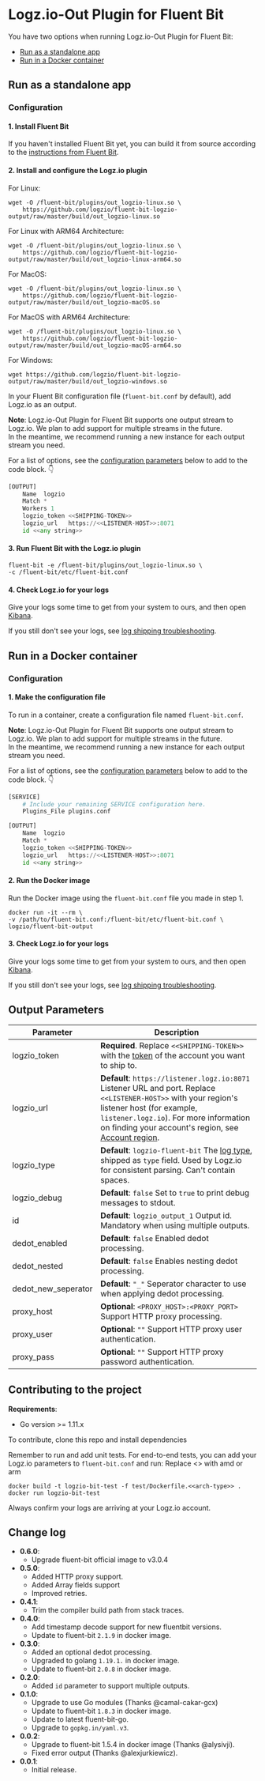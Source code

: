 # Logz.io-Out Plugin for Fluent Bit

You have two options when running Logz.io-Out Plugin for Fluent Bit:

* [Run as a standalone app](#standalone-config)
* [Run in a Docker container](#docker-config)

<div id="standalone-config">

## Run as a standalone app

### Configuration

#### 1.  Install Fluent Bit

If you haven't installed Fluent Bit yet,
you can build it from source
according to the [instructions from Fluent Bit](https://docs.fluentbit.io/manual/installation/getting-started-with-fluent-bit).

#### 2.  Install and configure the Logz.io plugin

For Linux:
```shell
wget -O /fluent-bit/plugins/out_logzio-linux.so \
    https://github.com/logzio/fluent-bit-logzio-output/raw/master/build/out_logzio-linux.so
```

For Linux with ARM64 Architecture:
```shell
wget -O /fluent-bit/plugins/out_logzio-linux.so \
    https://github.com/logzio/fluent-bit-logzio-output/raw/master/build/out_logzio-linux-arm64.so
```

For MacOS:
```shell
wget -O /fluent-bit/plugins/out_logzio-linux.so \
    https://github.com/logzio/fluent-bit-logzio-output/raw/master/build/out_logzio-macOS.so
```

For MacOS with ARM64 Architecture:
```shell
wget -O /fluent-bit/plugins/out_logzio-linux.so \
    https://github.com/logzio/fluent-bit-logzio-output/raw/master/build/out_logzio-macOS-arm64.so
```

For Windows:
```shell
wget https://github.com/logzio/fluent-bit-logzio-output/raw/master/build/out_logzio-windows.so
```

In your Fluent Bit configuration file (`fluent-bit.conf` by default),
add Logz.io as an output.

**Note**:
Logz.io-Out Plugin for Fluent Bit
supports one output stream to Logz.io.
We plan to add support for multiple streams in the future. <br>
In the meantime,
we recommend running a new instance for each output stream you need.

For a list of options, see the [configuration parameters](#config-params) below to add to the code block. 👇

```python
[OUTPUT]
    Name  logzio
    Match *
    Workers 1
    logzio_token <<SHIPPING-TOKEN>>
    logzio_url   https://<<LISTENER-HOST>>:8071
    id <<any string>>
```
#### 3.  Run Fluent Bit with the Logz.io plugin

```shell
fluent-bit -e /fluent-bit/plugins/out_logzio-linux.so \
-c /fluent-bit/etc/fluent-bit.conf
```

#### 4.  Check Logz.io for your logs

Give your logs some time to get from your system to ours, and then open [Kibana](https://app.logz.io/#/dashboard/kibana).

If you still don't see your logs, see [log shipping troubleshooting](https://docs.logz.io/user-guide/log-shipping/log-shipping-troubleshooting.html).

</div>

<div id="docker-config">

## Run in a Docker container

### Configuration

#### 1.  Make the configuration file

To run in a container,
create a configuration file named `fluent-bit.conf`.

**Note**:
Logz.io-Out Plugin for Fluent Bit
supports one output stream to Logz.io.
We plan to add support for multiple streams in the future. <br>
In the meantime,
we recommend running a new instance for each output stream you need.

For a list of options, see the [configuration parameters](#config-params) below to add to the code block. 👇

```python
[SERVICE]
    # Include your remaining SERVICE configuration here.
    Plugins_File plugins.conf

[OUTPUT]
    Name  logzio
    Match *
    logzio_token <<SHIPPING-TOKEN>>
    logzio_url   https://<<LISTENER-HOST>>:8071
    id <<any string>>
```
#### 2.  Run the Docker image

Run the Docker image
using the `fluent-bit.conf` file you made in step 1.

```shell
docker run -it --rm \
-v /path/to/fluent-bit.conf:/fluent-bit/etc/fluent-bit.conf \
logzio/fluent-bit-output
```

#### 3.  Check Logz.io for your logs

Give your logs some time to get from your system to ours, and then open [Kibana](https://app.logz.io/#/dashboard/kibana).

If you still don't see your logs, see [log shipping troubleshooting](https://docs.logz.io/user-guide/log-shipping/log-shipping-troubleshooting.html).

</div>

<div id="config-params">

## Output Parameters

| Parameter    | Description                                                                                                                                                                                                                                                                                                              |
|--------------|--------------------------------------------------------------------------------------------------------------------------------------------------------------------------------------------------------------------------------------------------------------------------------------------------------------------------|
| logzio_token | **Required**. Replace `<<SHIPPING-TOKEN>>` with the [token](https://app.logz.io/#/dashboard/settings/general) of the account you want to ship to.                                                                                                                                                                        |
| logzio_url   | **Default**: `https://listener.logz.io:8071`  Listener URL and port. Replace `<<LISTENER-HOST>>` with your region's listener host (for example, `listener.logz.io`). For more information on finding your account's region, see [Account region](https://docs.logz.io/user-guide/accounts/account-region.html). |
| logzio_type  | **Default**: `logzio-fluent-bit`  The [log type](https://docs.logz.io/user-guide/log-shipping/built-in-log-types.html), shipped as `type` field. Used by Logz.io for consistent parsing. Can't contain spaces.                                                                                                       |
| logzio_debug | **Default**: `false`  Set to `true` to print debug messages to stdout.                                                                                                                                                                                                                                               |
| id           | **Default**: `logzio_output_1`  Output id. Mandatory when using multiple outputs.                                                                                                                                                                                                                                    |
| dedot_enabled       | **Default**: `false`  Enabled dedot processing.                                                                                                                                                                                                                                                                      |
| dedot_nested        | **Default**: `false`  Enables nesting dedot processing.                                                                                                                                                                                                                                                              |
| dedot_new_seperator | **Default**: `"_"`  Seperator character to use when applying dedot processing.                                                                                                                                                                                                |
| proxy_host | **Optional**: `<PROXY_HOST>:<PROXY_PORT>`  Support HTTP proxy processing.                                                                                                                                                                                                |
| proxy_user | **Optional**: `""`  Support HTTP proxy user authentication.                                                                                                                                                                                                |
| proxy_pass | **Optional**: `""`  Support HTTP proxy password authentication.                                                                                                                                                          |

</div>

## Contributing to the project

**Requirements**:

* Go version >= 1.11.x

To contribute, clone this repo
and install dependencies

Remember to run and add unit tests. For end-to-end tests, you can add your Logz.io parameters to `fluent-bit.conf` and run:
Replace <<arch-type>> with amd or arm
```shell
docker build -t logzio-bit-test -f test/Dockerfile.<<arch-type>> .
docker run logzio-bit-test
```

Always confirm your logs are arriving at your Logz.io account.


## Change log
- **0.6.0**:
    - Upgrade fluent-bit official image to v3.0.4
- **0.5.0**:
    - Added HTTP proxy support.
    - Added Array fields support
    - Improved retries.
- **0.4.1**:
    - Trim the compiler build path from stack traces.
- **0.4.0**:
    - Add timestamp decode support for new fluentbit versions.
    - Update to fluent-bit `2.1.9` in docker image.
- **0.3.0**:
    - Added an optional dedot processing.
    - Upgraded to golang `1.19.1.` in docker image.
    - Update to fluent-bit `2.0.8` in docker image.
- **0.2.0**:
    - Added `id` parameter to support multiple outputs.
- **0.1.0**:
    - Upgrade to use Go modules (Thanks @camal-cakar-gcx)
    - Update to fluent-bit `1.8.3` in docker image.
    - Update to latest fluent-bit-go.
    - Upgrade to `gopkg.in/yaml.v3`.
- **0.0.2**:
    - Upgrade to fluent-bit 1.5.4 in docker image (Thanks @alysivji).
    - Fixed error output (Thanks @alexjurkiewicz).
- **0.0.1**:
    - Initial release.
